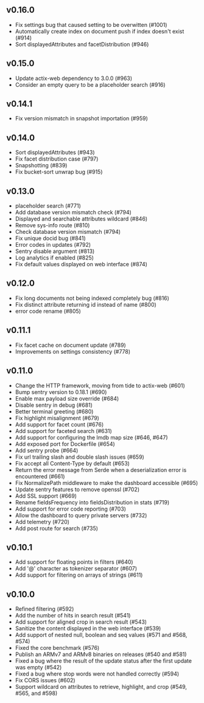 ## v0.16.0

  - Fix settings bug that caused setting to be overwitten (#1001)
  - Automatically create index on document push if index doesn't exist (#914)
  - Sort displayedAttributes and facetDistribution (#946)

## v0.15.0

  - Update actix-web dependency to 3.0.0 (#963)
  - Consider an empty query to be a placeholder search (#916)

## v0.14.1

  - Fix version mismatch in snapshot importation (#959)

## v0.14.0

  - Sort displayedAttributes (#943)
  - Fix facet distribution case (#797)
  - Snapshotting (#839)
  - Fix bucket-sort unwrap bug (#915)

## v0.13.0

  - placeholder search (#771)
  - Add database version mismatch check (#794)
  - Displayed and searchable attributes wildcard (#846)
  - Remove sys-info route (#810)
  - Check database version mismatch (#794)
  - Fix unique docid bug (#841)
  - Error codes in updates (#792)
  - Sentry disable argument (#813)
  - Log analytics if enabled (#825)
  - Fix default values displayed on web interface (#874)

## v0.12.0

  - Fix long documents not being indexed completely bug (#816)
  - Fix distinct attribute returning id instead of name (#800)
  - error code rename (#805)

## v0.11.1

  - Fix facet cache on document update (#789) 
  - Improvements on settings consistency (#778)

## v0.11.0

  - Change the HTTP framework, moving from tide to actix-web (#601)
  - Bump sentry version to 0.18.1 (#690)
  - Enable max payload size override (#684)
  - Disable sentry in debug (#681)
  - Better terminal greeting (#680)
  - Fix highlight misalignment (#679)
  - Add support for facet count (#676)
  - Add support for faceted search (#631)
  - Add support for configuring the lmdb map size (#646, #647)
  - Add exposed port for Dockerfile (#654)
  - Add sentry probe (#664)
  - Fix url trailing slash and double slash issues (#659)
  - Fix accept all Content-Type by default (#653)
  - Return the error message from Serde when a deserialization error is encountered (#661)
  - Fix NormalizePath middleware to make the dashboard accessible (#695)
  - Update sentry features to remove openssl (#702)
  - Add SSL support (#669)
  - Rename fieldsFrequency into fieldsDistribution in stats (#719)
  - Add support for error code reporting (#703)
  - Allow the dashboard to query private servers (#732)
  - Add telemetry (#720)
  - Add post route for search (#735)

## v0.10.1

  - Add support for floating points in filters (#640)
  - Add '@' character as tokenizer separator (#607)
  - Add support for filtering on arrays of strings (#611)

## v0.10.0

  - Refined filtering (#592)
  - Add the number of hits in search result (#541)
  - Add support for aligned crop in search result (#543)
  - Sanitize the content displayed in the web interface (#539)
  - Add support of nested null, boolean and seq values (#571 and #568, #574)
  - Fixed the core benchmark (#576)
  - Publish an ARMv7 and ARMv8 binaries on releases (#540 and #581)
  - Fixed a bug where the result of the update status after the first update was empty (#542)
  - Fixed a bug where stop words were not handled correctly (#594)
  - Fix CORS issues (#602)
  - Support wildcard on attributes to retrieve, highlight, and crop (#549, #565, and #598)
